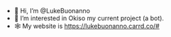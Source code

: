 - 👋 Hi, I’m @LukeBuonanno
- 👀 I’m interested in Okiso my current project (a bot).
- 🕸️ My website is https://lukebuonanno.carrd.co/#
